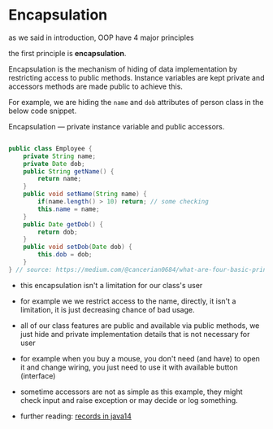 # Encapsulation

as we said in introduction, OOP have 4 major principles

the first principle is **encapsulation**.

Encapsulation is the mechanism of hiding of data implementation by restricting access to public methods. Instance variables are kept private and accessors  methods are made public to achieve this.

For example, we are hiding the `name` and `dob` attributes of person class in the below code snippet.

Encapsulation — private instance variable and public accessors.

```java

public class Employee {
    private String name;
    private Date dob;  
    public String getName() {
        return name;
    }
    public void setName(String name) {
        if(name.length() > 10) return; // some checking
        this.name = name;
    }
    public Date getDob() {
        return dob;
    }
    public void setDob(Date dob) {
        this.dob = dob;
    }
} // source: https://medium.com/@cancerian0684/what-are-four-basic-principles-of-object-oriented-programming-645af8b43727
```

+ this encapsulation isn't a limitation for our class's user
+ for example we we restrict access to the name, directly, it isn't a limitation, it is just decreasing chance of bad usage.
+ all of our class features are public and available via public methods, we just hide and private implementation details that is not necessary for user
+ for example when you buy a mouse, you don't need (and have) to open it and change wiring,  you just need to use it with available button (interface)
+ sometime accessors are not as simple as this example, they might check input and raise exception or may decide or log something.

+ further reading: [records in java14](https://javacup.ir/java-14-new-features/)
